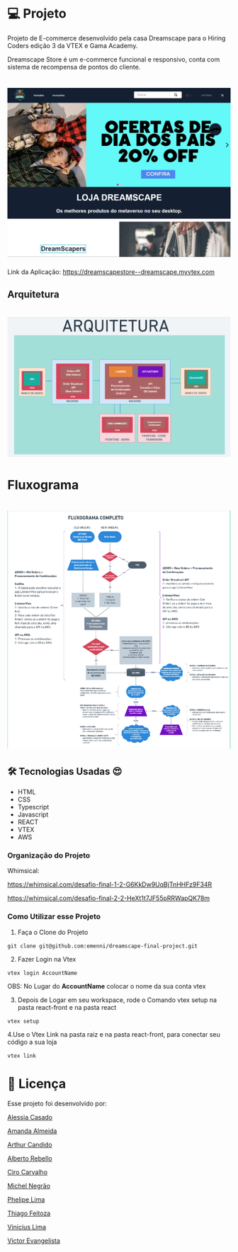 
# 💻 Projeto



Projeto de E-commerce desenvolvido pela casa Dreamscape para o Hiring Coders edição 3 da VTEX e Gama Academy.

Dreamscape Store é um e-commerce funcional e responsivo, conta com sistema de recompensa de pontos do cliente.


<h1 align="center">
    <img alt="Capa do Projeto" title="Projeto" src="https://github.com/emenni/dreamscape-final-project/blob/master/FrontEnd/assets/capa.png" />
</h1>




Link da Aplicação: https://dreamscapestore--dreamscape.myvtex.com  


## Arquitetura

<h1 align="center">
    <img alt="Arquitetura do Projeto" title="Projeto" src="https://github.com/emenni/dreamscape-final-project/blob/master/FrontEnd/assets/arquitetura.png" />
</h1>

# Fluxograma


<h1 align="center">
    <img alt="Arquitetura do Projeto" title="Projeto" src="https://github.com/emenni/dreamscape-final-project/blob/master/FrontEnd/assets/fluxograma.png" />
</h1>


## 🛠 Tecnologias Usadas :heart_eyes:

- HTML
- CSS
- Typescript
- Javascript
- REACT
- VTEX
- AWS


### Organização do Projeto

Whimsical: 

https://whimsical.com/desafio-final-1-2-G6KkDw9UqBjTnHHFz9F34R 

https://whimsical.com/desafio-final-2-2-HeXt1t7JF55pRRWapQK78m 



### Como Utilizar esse Projeto

1. Faça o Clone do Projeto

```
git clone git@github.com:emenni/dreamscape-final-project.git
```

2. Fazer Login na Vtex

```
vtex login AccountName
```

OBS: No Lugar do **AccountName** colocar o nome da sua conta vtex

3. Depois de Logar em seu workspace, rode o Comando vtex setup na pasta react-front e na pasta react

```
vtex setup
```

4.Use o Vtex Link na pasta raiz e na pasta react-front, para conectar seu código a sua loja

```
vtex link
```


# 📝 Licença

Esse projeto foi desenvolvido por:

[Alessia Casado](https://www.linkedin.com/in/alessia-casado/)

[Amanda Almeida](https://www.linkedin.com/in/amanda-almeida-bab4541ab/)

[Arthur Candido](https://www.linkedin.com/in/arthurcandido/)

[Alberto Rebello](https://www.linkedin.com/in/albertorebello/)

[Ciro Carvalho](https://www.linkedin.com/in/cirocj/)

[Michel Negrão](https://www.linkedin.com/in/michelnegrao/)

[Phelipe Lima](https://www.linkedin.com/in/phenogueira/)

[Thiago Feitoza](https://www.linkedin.com/in/tiago-feitoza-oliveira/)

[Vinicius Lima](https://www.linkedin.com/in/marcos-vinicius-lima/)

[Victor Evangelista](https://www.linkedin.com/in/victor-cesar-dos-evangelista-a440aa230/)